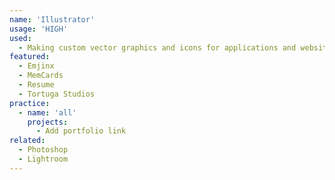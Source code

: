 ```yaml
---
name: 'Illustrator'
usage: 'HIGH'
used:
  - Making custom vector graphics and icons for applications and websites
featured:
  - Emjinx
  - MemCards
  - Resume
  - Tortuga Studios
practice:
  - name: 'all'
    projects:
      - Add portfolio link
related:
  - Photoshop
  - Lightroom
---
```

